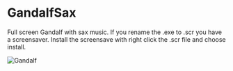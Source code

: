 # GandalfSax
Full screen Gandalf with sax music. If you rename the .exe to .scr you have a screensaver. Install the screensave with right click the .scr file and choose install.

![Gandalf](http://www.screenprank.com/imgs/gandalfsax.gif)
